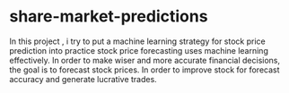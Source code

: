# share-market-predictions
In this project , i try to put a machine learning strategy for stock price prediction into practice stock price forecasting uses machine learning effectively. In order to make wiser and more accurate financial decisions, the goal is to forecast stock prices. In order to improve stock for forecast accuracy and generate lucrative trades.
